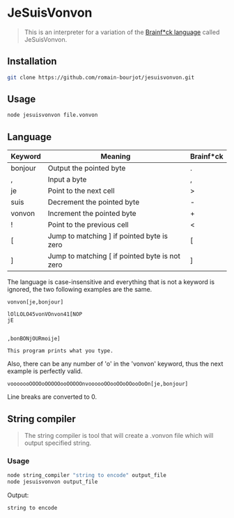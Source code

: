# JeSuisVonvon

> This is an interpreter for a variation of the [Brainf*ck language](https://en.wikipedia.org/wiki/Brainfuck) called JeSuisVonvon.

## Installation

```sh
git clone https://github.com/romain-bourjot/jesuisvonvon.git
```

## Usage

```sh
node jesuisvonvon file.vonvon
```

## Language

| Keyword     | Meaning                                         | Brainf*ck |
|-------------|-------------------------------------------------|-----------|
| bonjour     |  Output the pointed byte                        | .         |
| ,           |  Input a byte                                   | ,         |
| je          |  Point to the next cell                         | >         |
| suis        |  Decrement the pointed byte                     | -         |
| vonvon      |  Increment the pointed byte                     | +         |
| !           |  Point to the previous cell                     | <         |
| [           |  Jump to matching ] if pointed byte is zero     | [         |
| ]           |  Jump to matching [ if pointed byte is not zero | ]         |

The language is case-insensitive and everything that is not a keyword is ignored, the two following examples are the same.

```
vonvon[je,bonjour]
```

```
lOlLOLO45vonVOnvon41[NOP
jE


,bonBONjOURmoije]

This program prints what you type.
```

Also, there can be any number of 'o' in the 'vonvon' keyword, thus the next example is perfectly valid.

```
vooooooOOOOoOOOOOooOOOOOnvoooooOOooOOoOOooOoOn[je,bonjour]
```

Line breaks are converted to 0.

## String compiler

> The string compiler is tool that will create a .vonvon file which will output specified string.

### Usage

```sh
node string_compiler "string to encode" output_file
node jesuisvonvon output_file
```

Output:
```sh
string to encode
```

